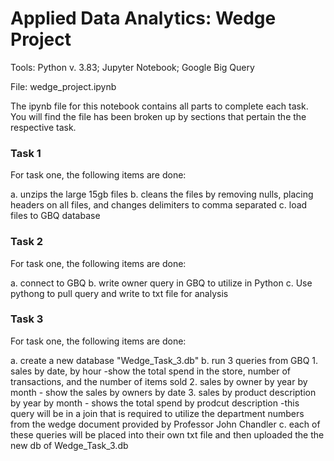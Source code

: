 # Applied Data Analytics: Wedge Project

Tools: Python v. 3.83; Jupyter Notebook; Google Big Query

File: wedge_project.ipynb

The ipynb file for this notebook contains all parts to complete each task. You will find the file has been broken up by sections that pertain the the respective task. 

### Task 1

For task one, the following items are done: 

a. unzips the large 15gb files
b. cleans the files by removing nulls, placing headers on all files, and changes delimiters to comma separated
c. load files to GBQ database

### Task 2

For task one, the following items are done: 

a. connect to GBQ
b. write owner query in GBQ to utilize in Python
c. Use pythong to pull query and write to txt file for analysis

### Task 3

For task one, the following items are done: 

a. create a new database "Wedge_Task_3.db"
b. run 3 queries from GBQ
    1. sales by date, by hour
       -show the total spend in the store, number of transactions, and the number of items sold
    2. sales by owner by year by month
       - show the sales by owners by date
    3. sales by product description by year by month
       - shows the total spend by prodcut description
      -this query will be in a join that is required to utilize the department numbers from the wedge              document provided by Professor John Chandler
c. each of these queries will be placed into their own txt file and then uploaded the the new db of Wedge_Task_3.db




